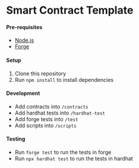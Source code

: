 # Smart Contract Template
#### Pre-requisites
- [Node.js](https://nodejs.org/en/download/)
- [Forge](https://book.getfoundry.sh/getting-started/installation)

#### Setup
1. Clone this repository
2. Run `npm install` to install dependencies

#### Development
- Add contracts into `/contracts`
- Add hardhat tests into `/hardhat-test`
- Add forge tests into `/test`
- Add scripts into `/scripts`

#### Testing
- Run `forge test` to run the tests in forge
- Run `npx hardhat test` to run the tests in hardhat